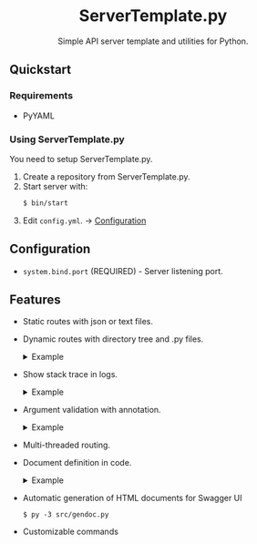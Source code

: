 <div align="center">
  <h1>ServerTemplate.py</h1>
  <p>Simple API server template and utilities for Python.</p>
</div>

## Quickstart

### Requirements

- PyYAML

### Using ServerTemplate.py

You need to setup ServerTemplate.py.

1. Create a repository from ServerTemplate.py.
2. Start server with:
    ```bash
    $ bin/start
    ```
3. Edit `config.yml`. -> [Configuration](#Configuration)

## Configuration

- `system.bind.port` (REQUIRED) - Server listening port.


## Features

- Static routes with json or text files.
- Dynamic routes with directory tree and .py files.
  <details>
    <summary>Example</summary>
  
    ```
      /
      ├── _.py <- this is index file.
      ├── api
      │   ├── add-user.py
      │   └── get-users.py
      ├── articles
      │   └── 2021-08-25
      │       └── _.py
      └── example.py
    ```

    In this example, you can make a route of /api/add-user.
  </summary>
- Show stack trace in logs.
  <details>
    <summary>Example</summary>

  ```python
  [00:00:00 WARN] Unexpected exception while handling client request resource /example
        at server.handler.try_module_handle(handler.py:133): handler.handle(self, path, params)
        at route._context(route.py:194): if missing(handler, params, args):
        at route.missing(route.py:43): diff = search_missing(fields, require)
  Caused by: AttributeError: 'tuple' object has no attribute 'remove'
        at route.search_missing(route.py:66): require.remove(key)
  ```

  </details>

- Argument validation with annotation.
  <details>
    <summary>Example</summary>
  
    ```python
    import route

    @route.require_args("text", "count")  # Check if the required arguments are given.
    @route.validate_arg("text", "str", max_value=32)  # Check if the text is shorter than 32 characters.
    @route.validate_arg("count", "int", min_value=1, max_value=100)
    # Check if the count is integer and
    # count is greater than 1 and less than 100

    def handle(handler, path, params):
        q = params["text"] * params["count"]
        route.success(handler, 200, q)

    ```
  </details>
- Multi-threaded routing.
- Document definition in code.
  <details>
    <summary>Example</summary>
  
    ```python
    def params():
        return [
            {
                "name": "text",
                "in": "query",
                "about": "Input text.",
                "required": True,
                "type": "string"
            },
            {
                "name": "count",
                "in": "query",
                "about": "Count.",
                "required": True,
                "type": "integer",
                "minimum": 1,
                "maximum": 100
            }
        ]

    def docs():
        return {
            "get": {
                "about": "Outputs the specified text.",
                "returns": "application/json",
                200: {
                "about": "Successful response.",
                "example": {
                    "success": True,
                    "result": "Hello, world!"
                }
            }
        }
    }
    ```
  
  </summary>
  
- Automatic generation of HTML documents for Swagger UI
  ```console
  $ py -3 src/gendoc.py
  ```
- Customizable commands
